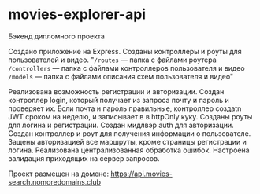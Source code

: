 # movies-explorer-api
Бэкенд дипломного проекта

Создано приложение на Express. Созданы контроллеры и роуты для пользователей и видео.
"`/routes` — папка с файлами роутера `/controllers` — папка с файлами контроллеров пользователя и видео `/models` — папка с файлами описания схем пользователя и видео"

Реализована возможность регистрации и авторизации.
Создан контроллер login, который получает из запроса почту и пароль и проверяет их. Если почта и пароль правильные, контроллер создаtn JWT сроком на неделю, и записывает в в httpOnly куку.
Созданы роуты для логина и регистрации.
Создан мидлвэр auth для авторизации.
Создан контроллер и роут для получения информации о пользователе.
Защены авторизацией все маршруты, кроме страницы регистрации и логина.
Реализована централизованная обработка ошибок.
Настроена валидация приходящих на сервер запросов.

Проект размещен на домене: https://api.movies-search.nomoredomains.club
